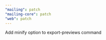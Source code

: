 ```yaml
---
"mailing": patch
"mailing-core": patch
"web": patch
---
```


Add minify option to export-previews command
